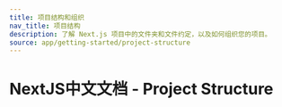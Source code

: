 ```yaml
---
title: 项目结构和组织
nav_title: 项目结构
description: 了解 Next.js 项目中的文件夹和文件约定，以及如何组织您的项目。
source: app/getting-started/project-structure
---
```


# NextJS中文文档 - Project Structure
